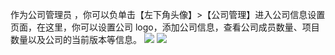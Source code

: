 作为公司管理员 ，你可以负单击【左下角头像】>【公司管理】进入公司信息设置页面，在这里，你可以设置公司 logo，添加公司信息，查看公司成员数量、项目数量以及公司的当前版本等信息。
![](https://main.qcloudimg.com/raw/7ce2d2343dfdf4d6084edd9e3b4b43b8.png)
![](https://main.qcloudimg.com/raw/4cc59ca99cb5985b6274291bdf577915.png)